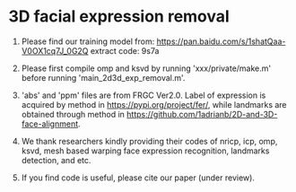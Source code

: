 # 3D facial expression removal 

1. Please find our training model from: https://pan.baidu.com/s/1shatQaa-V0OX1cq7J_0G2Q  extract code: 9s7a

2. Please first compile omp and ksvd by running 'xxx/private/make.m' before running 'main_2d3d_exp_removal.m'.

3. 'abs' and 'ppm' files are from FRGC Ver2.0. Label of expression is acquired by method in https://pypi.org/project/fer/, while landmarks are obtained through method in https://github.com/1adrianb/2D-and-3D-face-alignment. 

4. We thank researchers kindly providing their codes of nricp, icp, omp, ksvd, mesh based warping face expression recognition,  landmarks detection, and etc.

5. If you find code is useful, please cite our paper (under review).

